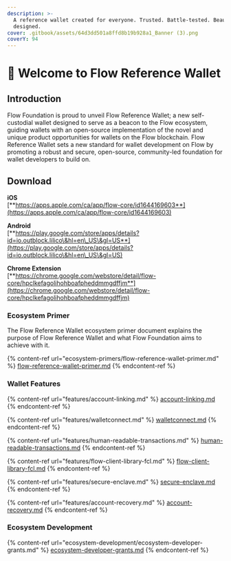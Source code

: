 ```yaml
---
description: >-
  A reference wallet created ‍for everyone. Trusted. Battle-tested. Beautifully
  designed.
cover: .gitbook/assets/64d3dd501a8ffd8b19b928a1_Banner (3).png
coverY: 94
---
```


# 👋 Welcome to Flow Reference Wallet

## Introduction

Flow Foundation is proud to unveil Flow Reference Wallet; a new self-custodial wallet designed to serve as a beacon to the Flow ecosystem, guiding wallets with an open-source implementation of the novel and unique product opportunities for wallets on the Flow blockchain. Flow Reference Wallet sets a new standard for wallet development on Flow by promoting a robust and secure, open-source, community-led foundation for wallet developers to build on.

## Download

**iOS**\
[**https://apps.apple.com/ca/app/flow-core/id1644169603**](https://apps.apple.com/ca/app/flow-core/id1644169603)

**Android**\
[**https://play.google.com/store/apps/details?id=io.outblock.lilico\&hl=en\_US\&gl=US**](https://play.google.com/store/apps/details?id=io.outblock.lilico\&hl=en\_US\&gl=US)

**Chrome Extension**\
[**https://chrome.google.com/webstore/detail/flow-core/hpclkefagolihohboafpheddmmgdffjm**](https://chrome.google.com/webstore/detail/flow-core/hpclkefagolihohboafpheddmmgdffjm)

### Ecosystem Primer

The Flow Reference Wallet ecosystem primer document explains the purpose of Flow Reference Wallet and what Flow Foundation aims to achieve with it.

{% content-ref url="ecosystem-primers/flow-reference-wallet-primer.md" %}
[flow-reference-wallet-primer.md](ecosystem-primers/flow-reference-wallet-primer.md)
{% endcontent-ref %}

### Wallet Features

{% content-ref url="features/account-linking.md" %}
[account-linking.md](features/account-linking.md)
{% endcontent-ref %}

{% content-ref url="features/walletconnect.md" %}
[walletconnect.md](features/walletconnect.md)
{% endcontent-ref %}

{% content-ref url="features/human-readable-transactions.md" %}
[human-readable-transactions.md](features/human-readable-transactions.md)
{% endcontent-ref %}

{% content-ref url="features/flow-client-library-fcl.md" %}
[flow-client-library-fcl.md](features/flow-client-library-fcl.md)
{% endcontent-ref %}

{% content-ref url="features/secure-enclave.md" %}
[secure-enclave.md](features/secure-enclave.md)
{% endcontent-ref %}

{% content-ref url="features/account-recovery.md" %}
[account-recovery.md](features/account-recovery.md)
{% endcontent-ref %}

### Ecosystem Development

{% content-ref url="ecosystem-development/ecosystem-developer-grants.md" %}
[ecosystem-developer-grants.md](ecosystem-development/ecosystem-developer-grants.md)
{% endcontent-ref %}
